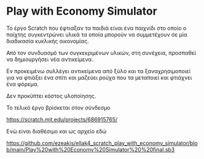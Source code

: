 # Play with Economy Simulator

Το έργο Scratch που έφτιαξαν τα παιδιά είναι ένα παιχνίδι στο οποίο ο παίχτης συγκεντρώνει υλικά τα οποία μπορούν να συμμετέχουν σε μία διαδικασία κυκλικής οικονομίας.

Από τον συνδυασμό των συγκεκριμένων υλικών, στη συνέχεια, προσπαθεί να δημιουργήσει νέα αντικείμενα.

Εν προκειμένω συλλέγει αντικείμενα από ξύλο και τα ξαναχρησιμοποιεί για να φτιάξει ένα σπίτι και μαζεύει ρούχα που τα μεταποιεί και φτιάχνει ένα φόρεμα.

Δεν προκύπτει κόστος υλοποίησης.

Το τελικό έργο βρίσκεται στον σύνδεσμο

https://scratch.mit.edu/projects/686915765/

Ενώ είναι διαθέσιμο και ως αρχείο εδώ

https://github.com/ezeakis/ellak4_scratch_play_with_economy_simulator/blob/main/Play%20with%20Economy%20Simulator%20%20final.sb3
